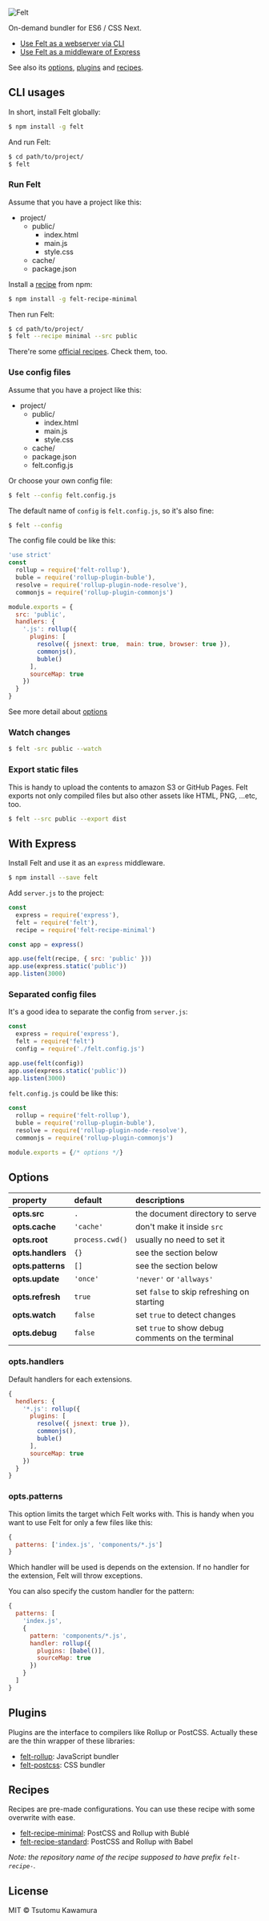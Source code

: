 ![Felt](doc/logo.png)

On-demand bundler for ES6 / CSS Next.

- [Use Felt as a webserver via CLI](#cli-usages)
- [Use Felt as a middleware of Express](#with-express)

See also its [options](#options), [plugins](#plugins) and [recipes](#recipes).

## CLI usages

In short, install Felt globally:

```bash
$ npm install -g felt
```

And run Felt:

```bash
$ cd path/to/project/
$ felt
```

### Run Felt

Assume that you have a project like this:

- project/
  - public/
    - index.html
    - main.js
    - style.css
  - cache/
  - package.json

Install a [recipe](#recipes) from npm:

```bash
$ npm install -g felt-recipe-minimal
```

Then run Felt:

```bash
$ cd path/to/project/
$ felt --recipe minimal --src public
```

There're some [official recipes](#secipes). Check them, too.

### Use config files

Assume that you have a project like this:

- project/
  - public/
    - index.html
    - main.js
    - style.css
  - cache/
  - package.json
  - felt.config.js

Or choose your own config file:

```bash
$ felt --config felt.config.js
```

The default name of `config` is `felt.config.js`, so it's also fine:

```bash
$ felt --config
```

The config file could be like this:

```javascript
'use strict'
const
  rollup = require('felt-rollup'),
  buble = require('rollup-plugin-buble'),
  resolve = require('rollup-plugin-node-resolve'),
  commonjs = require('rollup-plugin-commonjs')

module.exports = {
  src: 'public',
  handlers: {
    '.js': rollup({
      plugins: [
        resolve({ jsnext: true,  main: true, browser: true }),
        commonjs(),
        buble()
      ],
      sourceMap: true
    })
  }
}
```

See more detail about [options](#options)

### Watch changes

```bash
$ felt -src public --watch
```

### Export static files

This is handy to upload the contents to amazon S3 or GitHub Pages. Felt exports not only compiled files but also other assets like HTML, PNG, ...etc, too.

```bash
$ felt --src public --export dist
```

## With Express

Install Felt and use it as an `express` middleware.

```bash
$ npm install --save felt
```

Add `server.js` to the project:

```javascript
const
  express = require('express'),
  felt = require('felt'),
  recipe = require('felt-recipe-minimal')

const app = express()

app.use(felt(recipe, { src: 'public' }))
app.use(express.static('public'))
app.listen(3000)
```

### Separated config files

It's a good idea to separate the config from `server.js`:

```javascript
const
  express = require('express'),
  felt = require('felt')
  config = require('./felt.config.js')

app.use(felt(config))
app.use(express.static('public'))
app.listen(3000)
```

`felt.config.js` could be like this:

```javascript
const
  rollup = require('felt-rollup'),
  buble = require('rollup-plugin-buble'),
  resolve = require('rollup-plugin-node-resolve'),
  commonjs = require('rollup-plugin-commonjs')

module.exports = {/* options */}
```


## Options

property | default | descriptions
:-- | :-- | :--
**opts.src** | `.` | the document directory to serve
**opts.cache** | `'cache'` | don't make it inside `src`
**opts.root** | `process.cwd()` | usually no need to set it
**opts.handlers** | `{}` | see the section below
**opts.patterns** | `[]` | see the section below
**opts.update** | `'once'` | `'never'` or `'allways'`
**opts.refresh** | `true` | set `false` to skip refreshing on starting
**opts.watch** | `false` | set `true` to detect changes
**opts.debug** | `false` | set `true` to show debug comments on the terminal

### opts.handlers

Default handlers for each extensions.

```javascript
{
  hendlers: {
    '*.js': rollup({
      plugins: [
        resolve({ jsnext: true }),
        commonjs(),
        buble()
      ],
      sourceMap: true
    })
  }
}
```

### opts.patterns

This option limits the target which Felt works with. This is handy when you want to use Felt for only a few files like this:

```javascript
{
  patterns: ['index.js', 'components/*.js']
}
```

Which handler will be used is depends on the extension. If no handler for the extension, Felt will throw exceptions.

You can also specify the custom handler for the pattern:

```javascript
{
  patterns: [
    'index.js',
    {
      pattern: 'components/*.js',
      handler: rollup({
        plugins: [babel()],
        sourceMap: true
      })
    }
  ]
}
```

## Plugins

Plugins are the interface to compilers like Rollup or PostCSS. Actually these are the thin wrapper of these libraries:

- [felt-rollup](https://github.com/cognitom/felt-rollup): JavaScript bundler
- [felt-postcss](https://github.com/cognitom/felt-postcss): CSS bundler

## Recipes

Recipes are pre-made configurations. You can use these recipe with some overwrite with ease.

- [felt-recipe-minimal](https://github.com/cognitom/felt-recipe-minimal): PostCSS and Rollup with Bublé
- [felt-recipe-standard](https://github.com/cognitom/felt-recipe-standard): PostCSS and Rollup with Babel

*Note: the repository name of the recipe supposed to have prefix `felt-recipe-`.* 

## License

MIT © Tsutomu Kawamura
